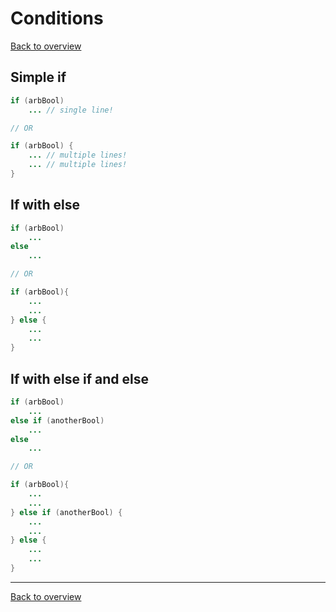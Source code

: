 # Conditions
[Back to overview](./00_Java_SyntaxGuide.md)

## Simple **if**
```java
if (arbBool)
    ... // single line!

// OR

if (arbBool) {
    ... // multiple lines!
    ... // multiple lines!
}
```

## If with **else**
```java
if (arbBool)
    ...
else
    ...

// OR

if (arbBool){
    ...
    ...
} else {
    ...
    ...
}
```

## If with **else if** and else
```java
if (arbBool)
    ...
else if (anotherBool)
    ...
else
    ...

// OR

if (arbBool){
    ...
    ...
} else if (anotherBool) {
    ...
    ...
} else {
    ...
    ...
}
```

---

[Back to overview](./00_Java_SyntaxGuide.md)
